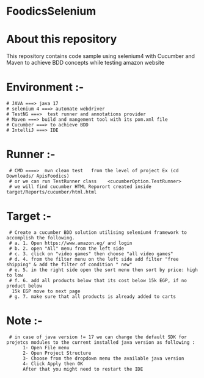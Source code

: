 # FoodicsSelenium
# **About this repository**
This repository contains code sample using selenium4 with Cucumber and Maven  to achieve BDD concepts while testing amazon website 

  # **Environment :-** 


    # JAVA ===> java 17
    # selenium 4 ===> automate webdriver
    # TestNG ===>  test runner and annotations provider 
    # Maven ===> build and mangement tool with its pom.xml file 
    # Cucumber ===> to achieve BDD
    # IntelliJ ===> IDE
    
  
  
  
  # **Runner** :- 
  
     # CMD ====>  mvn clean test   from the level of project Ex (cd Downloads/ ApisFoodics)
     # or we can run TestRunner class    <cucumberOption.TestRunner>
     # we will find cucumber HTML Reporort created inside target/Reports/cucumber/html.html

  # **Target** :- 
  
     # Create a cucumber BDD solution utilising selenium4 framework to accomplish the following. 
     # a. 1. Open https://www.amazon.eg/ and login
     # b. 2. open "All" menu from the left side
     # c. 3. click on "video games" then choose "all video games"
     # d. 4. from the filter menu on the left side add filter "free shipping" & add the filter of condition " new"
     # e. 5. in the right side open the sort menu then sort by price: high to low
     # f. 6. add all products below that its cost below 15k EGP, if no product below
      15k EGP move to next page
     # g. 7. make sure that all products is already added to carts

           
           
   # **Note** :- 
     
     # in case of java version != 17 we can change the default SDK for projetcs modules to the current installed java version as following : 
          1- Open File menu 
          2- Open Project Structure 
          3- Choose from the dropdown menu the available java version 
          4- Click Apply then OK 
          After that you might need to restart the IDE


     
  




